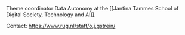 Theme coordinator Data Autonomy at the [[Jantina Tammes School of Digital Society, Technology and AI]].

Contact: <https://www.rug.nl/staff/o.j.gstrein/>
